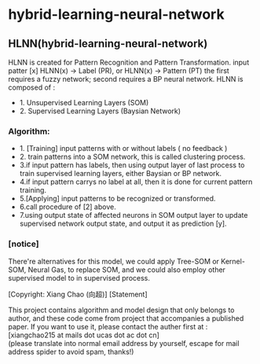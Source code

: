 # hybrid-learning-neural-network
<h2>HLNN(hybrid-learning-neural-network)</h2>
<div>
<span> HLNN is created for Pattern Recognition and Pattern Transformation.
input patter [x] </span>
<span> HLNN(x) -> Label (PR), or HLNN(x) -> Pattern (PT) </span>
<span> the first requires a fuzzy network; second requires a BP neural network.</span>
<span> HLNN is composed of : </span>
<ul>
<li> 1. Unsupervised Learning Layers (SOM) </li>
<li> 2. Supervised Learning Layers (Baysian Network) </li>
</ul>
</div>

<div>
<h3> Algorithm: </h3>
<ul>
<li> 1. [Training] input patterns with or without labels ( no feedback ) </li>
<li> 2. train patterns into a SOM network, this is called clustering process. </li>
<li> 3.if input pattern has labels, then using output layer of last process 
  to train supervised learning layers, either Baysian or BP network.</li>
<li> 4.if input pattern carrys no label at all, then it is done for current
  pattern training.</li>
<li> 5.[Applying] input patterns to be recognized or transformed. </li>
<li> 6.call procedure of [2] above. </li>
<li> 7.using output state of affected neurons in SOM output layer to update
  supervised network output state, and output it as prediction [y].</li>
</ul>
</div>

<div>
<h3> [notice]</h3>
<p>There're alternatives for this model, we could apply Tree-SOM or Kernel-SOM,
 Neural Gas, to replace SOM, and we could also employ other supervised model
 to in supervised process.
</p>
<span> [Copyright: Xiang Chao (向超)]</span>
<span> [Statement] </span>
<p> This project contains algorithm and model design that only belongs to author,
and these code come from project that accompanies a published paper. If you
want to use it, please contact the auther first at : <br/>
[xiangchao215 at mails dot ucas dot ac dot cn] <br/>
(please translate into normal email address by yourself, escape for mail address
spider to avoid spam, thanks!)
</p>
</div>

